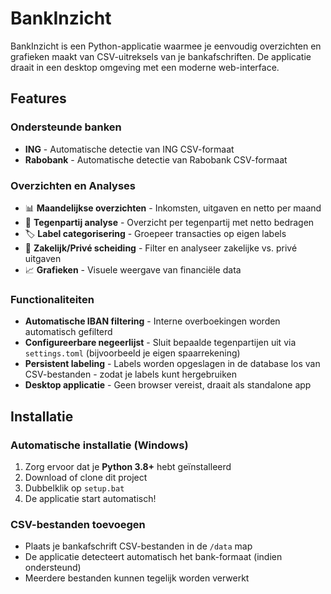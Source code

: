 # BankInzicht

BankInzicht is een Python-applicatie waarmee je eenvoudig overzichten en grafieken maakt van CSV-uitreksels van je bankafschriften. De applicatie draait in een desktop omgeving met een moderne web-interface.

## Features

### Ondersteunde banken
- **ING** - Automatische detectie van ING CSV-formaat
- **Rabobank** - Automatische detectie van Rabobank CSV-formaat

### Overzichten en Analyses
- 📊 **Maandelijkse overzichten** - Inkomsten, uitgaven en netto per maand
- 🏢 **Tegenpartij analyse** - Overzicht per tegenpartij met netto bedragen
- 🏷️ **Label categorisering** - Groepeer transacties op eigen labels
- 💼 **Zakelijk/Privé scheiding** - Filter en analyseer zakelijke vs. privé uitgaven
- 📈 **Grafieken** - Visuele weergave van financiële data

### Functionaliteiten
- **Automatische IBAN filtering** - Interne overboekingen worden automatisch gefilterd
- **Configureerbare negeerlijst** - Sluit bepaalde tegenpartijen uit via `settings.toml` (bijvoorbeeld je eigen spaarrekening)
- **Persistent labeling** - Labels worden opgeslagen in de database los van CSV-bestanden - zodat je labels kunt hergebruiken
- **Desktop applicatie** - Geen browser vereist, draait als standalone app

## Installatie

### Automatische installatie (Windows)
1. Zorg ervoor dat je **Python 3.8+** hebt geïnstalleerd
2. Download of clone dit project
3. Dubbelklik op `setup.bat`
4. De applicatie start automatisch!

### CSV-bestanden toevoegen
- Plaats je bankafschrift CSV-bestanden in de `/data` map
- De applicatie detecteert automatisch het bank-formaat (indien ondersteund)
- Meerdere bestanden kunnen tegelijk worden verwerkt
